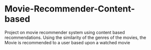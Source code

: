 # Movie-Recommender-Content-based
Project on movie recommender system using content based recommendations. Using the similarity of the genres of the movies, the Movie is recommended to a user based upon a watched movie
